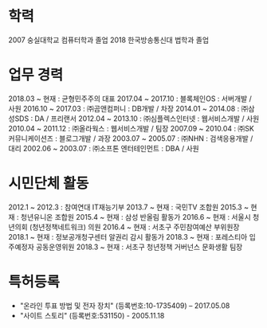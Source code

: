 # 학력
 2007 숭실대학교 컴퓨터학과 졸업
 2018 한국방송통신대 법학과 졸업

# 업무 경력
 2018.03 ~ 현재 : 균형민주주의 대표
 2017.04 ~ 2017.10 : 블록체인OS : 서버개발 / 사원
 2016.10 ~ 2017.03 : ㈜곰앤컴퍼니 : DB개발 / 차장
 2014.01 ~ 2014.08 : ㈜삼성SDS : DA / 프리랜서
 2012.04 ~ 2013.10 : ㈜심플렉스인터넷 : 웹서비스개발 / 사원
 2010.04 ~ 2011.12 : ㈜올라웍스 : 웹서비스개발 / 팀장
 2007.09 ~ 2010.04 : ㈜SK커뮤니케이션즈 : 블로그개발 / 과장
 2003.07 ~ 2005.07 : ㈜NHN : 검색응용개발 / 대리
 2002.06 ~ 2003.07 : ㈜소프톤 엔터테인먼트 : DBA / 사원

# 시민단체 활동
 2012.1 ~ 2012.3 : 참여연대 IT재능기부
 2013.7 ~ 현재 : 국민TV 조합원
 2015.3 ~ 현재 : 청년유니온 조합원
 2015.4 ~ 현재 : 삼성 반올림 활동가
 2016.6 ~ 현재 : 서울시 청년의회 (청년정책네트워크) 의원
 2016.4 ~ 현재 : 서초구 주민참여예산 부위원장
 2018.1 ~ 현재 : 정보공개청구센터 알권리 감시 활동가
 2018.3 ~ 현재 : 포레스티아 입주예정자 공동운영위원
 2018.3 ~ 현재 : 서초구 청년정책 거버넌스 문화생활 팀장

# 특허등록
 - "온라인 투표 방법 및 전자 장치" (등록번호:10-1735409) – 2017.05.08
 - "사이트 스토리" (등록번호:531150) - 2005.11.18
